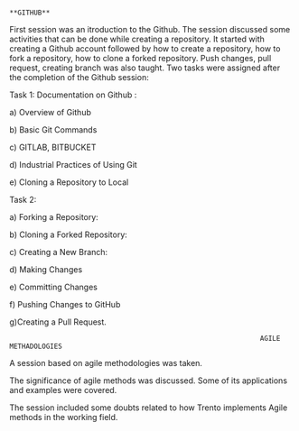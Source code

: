                                                                                **GITHUB**

First session was an itroduction to the Github. The session discussed some activities that can be done while creating a repository. It started with creating a Github account followed by how to create a repository, how to fork a repository, how to clone a forked repository. Push changes, pull request, creating branch was also taught. Two tasks were assigned after the completion of the Github session:

Task 1: Documentation on Github :

a) Overview of Github

b) Basic Git Commands

c) GITLAB, BITBUCKET

d) Industrial Practices of Using Git

e) Cloning a Repository to Local

Task 2:

a) Forking a Repository:

b) Cloning a Forked Repository:

c) Creating a New Branch:

d) Making Changes

e) Committing Changes

f) Pushing Changes to GitHub

g)Creating a Pull Request.

                                                                  AGILE METHADOLOGIES

A session based on agile methodologies was taken.

The significance of agile methods was discussed. Some of its applications and examples were covered.

The session included some doubts related to how Trento implements Agile methods in the working field.
